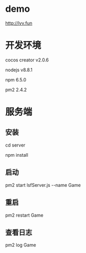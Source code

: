 
# demo

http://lvv.fun

# 开发环境

cocos creator v2.0.6

nodejs v8.8.1

npm 6.5.0

pm2 2.4.2

# 服务端
  ## 安装
  
cd server

npm install

## 启动

pm2 start lsfServer.js --name Game

## 重启

pm2 restart Game

## 查看日志

pm2 log Game
